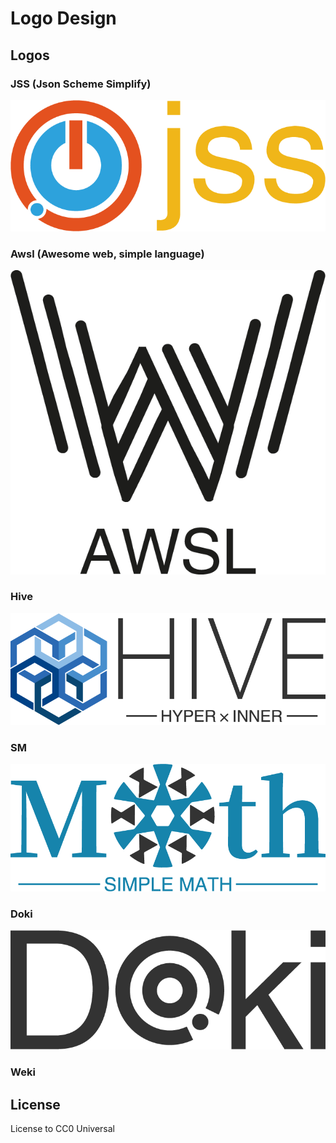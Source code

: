 # Logo Design

## Logos

### JSS (Json Scheme Simplify)

<p align="center"><img src="./logos/jss/1x/title.png"/></p>

### Awsl (Awesome web, simple language)

<p align="center"><img src="./logos/awsl/1x/title.png"/></p>

### Hive

<p align="center"><img src="./logos/hive/1x/title.png"/></p>

### SM

<p align="center"><img src="./logos/sm/1x/title.png"/></p>

### Doki

<p align="center"><img src="./logos/doki_v1/1x/title.png"/></p>

### Weki



## License

License to CC0 Universal